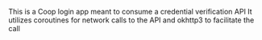 This is a Coop  login app meant to consume a credential verification API
It utilizes coroutines for network calls to the API and okhttp3 to facilitate the call

